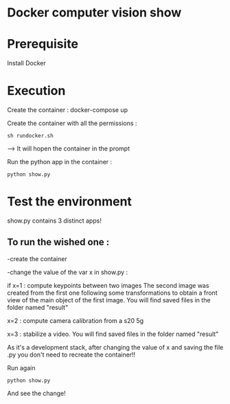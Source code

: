 # Docker computer vision show

# Prerequisite
Install Docker

# Execution 
  Create the container : 
    docker-compose up
    
 Create the container with all the permissions : 
 
    sh rundocker.sh
  --> It will hopen the container in the prompt
  
  Run the python app in the container : 
  
    python show.py

# Test the environment
  show.py contains 3 distinct apps! 
  
  ## To run the wished one : 
  
   -create the container
   
   -change the value of the var x in show.py :
   
   if x=1 : compute keypoints between two images
        The second image was created from the first 
        one following some transformations to obtain 
        a front view of the main object of the first image.
        You will find saved files in the folder named "result"
    
   x=2 : compute camera calibration from a s20 5g
   
   x=3 : stabilize a video.
   You will find saved files in the folder named "result"
   
   As it's a development stack,
   after changing the value of x and saving the file .py
   you don't need to recreate the container!!
   
   Run again 
   
    python show.py
   And see the change!
